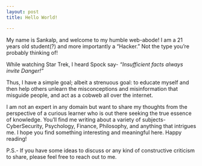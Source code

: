 ```yaml
---
layout: post
title: Hello World!

---
```


My name is Sankalp, and welcome to my humble web-abode!
I am a 21 years old student(?) and more importantly a “Hacker.” Not the type you’re probably thinking of!

While watching Star Trek, I heard Spock say- 
*“Insufficient facts always invite Danger!”*

Thus, I have a simple goal; albeit a strenuous goal: to educate myself and then help others unlearn the misconceptions and misinformation that misguide people, and act as a cobweb all over the internet. 

I am not an expert in any domain but want to share my thoughts from the perspective of a curious learner who is out there seeking the true essence of knowledge. You’ll find me writing about a variety of subjects- CyberSecurity, Psychology, Finance, Philosophy, and anything that intrigues me. 
I hope you find something interesting and meaningful here. Happy reading!

P.S.- If you have some ideas to discuss or any kind of constructive criticism to share, please feel free to reach out to me.

